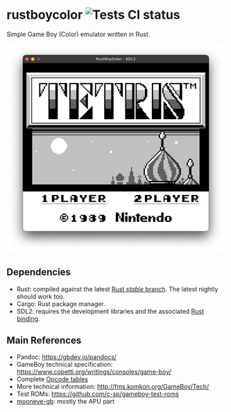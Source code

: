 # rustboycolor ![Tests CI status](https://github.com/pierreyoda/rustboycolor/workflows/Tests/badge.svg)

Simple Game Boy (Color) emulator written in Rust.

![Tetris (Main Menu)](./screenshots/tetris-main-menu.png)

## Dependencies

- Rust: compiled against the latest [Rust _stable_ branch][rust-stable]. The latest nightly should work too.
- Cargo: Rust package manager.
- SDL2: requires the development libraries and the associated [Rust binding][rust-sdl2].

[rust-stable]: https://github.com/rust-lang/rust/tree/stable
[rust-sdl2]: https://github.com/AngryLawyer/rust-sdl2

## Main References

- Pandoc: <https://gbdev.io/pandocs/>
- GameBoy technical specification: <https://www.copetti.org/writings/consoles/game-boy/>
- Complete [Opcode tables](http://www.pastraiser.com/cpu/gameboy/gameboy_opcodes.html)
- More technical information: <http://fms.komkon.org/GameBoy/Tech/>
- Test ROMs: <https://github.com/c-sp/gameboy-test-roms>
- [mooneye-gb](https://github.com/Gekkio/mooneye-gb): mostly the APU part
